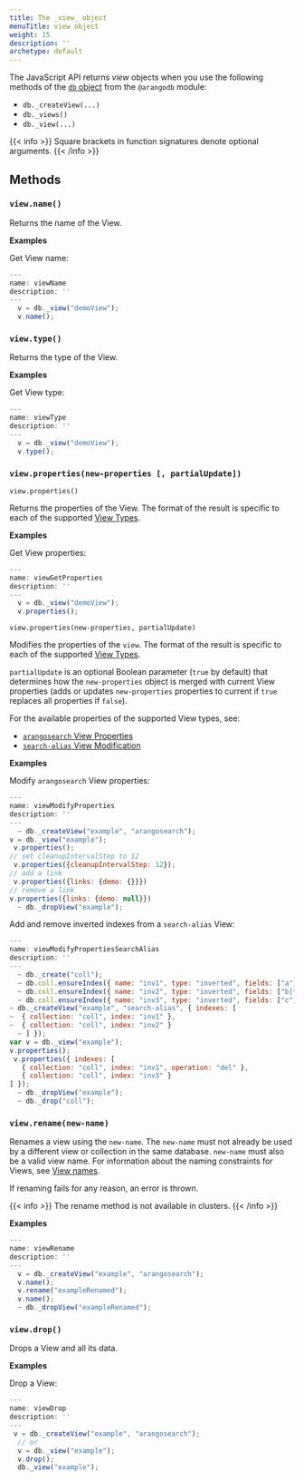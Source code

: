 ```yaml
---
title: The _view_ object
menuTitle: view object
weight: 15
description: ''
archetype: default
---
```

The JavaScript API returns _view_ objects when you use the following methods
of the [`db` object](db-object.md) from the `@arangodb` module:

- `db._createView(...)` 
- `db._views()` 
- `db._view(...)`

{{< info >}}
Square brackets in function signatures denote optional arguments.
{{< /info >}}

## Methods

### `view.name()`

Returns the name of the View.

**Examples**

Get View name:

```js
---
name: viewName
description: ''
---
  v = db._view("demoView");
  v.name();
```

### `view.type()`

Returns the type of the View.

**Examples**

Get View type:

```js
---
name: viewType
description: ''
---
  v = db._view("demoView");
  v.type();
```

### `view.properties(new-properties [, partialUpdate])`

`view.properties()`

Returns the properties of the View. The format of the result is specific to
each of the supported [View Types](../../../concepts/data-structure/views.md).

**Examples**

Get View properties:

```js
---
name: viewGetProperties
description: ''
---
  v = db._view("demoView");
  v.properties();
```


`view.properties(new-properties, partialUpdate)`

Modifies the properties of the `view`. The format of the result is specific to
each of the supported [View Types](../../../concepts/data-structure/views.md).

`partialUpdate` is an optional Boolean parameter (`true` by default) that
determines how the `new-properties` object is merged with current View properties
(adds or updates `new-properties` properties to current if `true` replaces all
properties if `false`).

For the available properties of the supported View types, see:
- [`arangosearch` View Properties](../../../index-and-search/arangosearch/arangosearch-views-reference.md#view-properties)
- [`search-alias` View Modification](../../../index-and-search/arangosearch/search-alias-views-reference.md#view-modification)

**Examples**

Modify `arangosearch` View properties:

```js
---
name: viewModifyProperties
description: ''
---
  ~ db._createView("example", "arangosearch");
v = db._view("example");
 v.properties();
// set cleanupIntervalStep to 12
 v.properties({cleanupIntervalStep: 12});
// add a link
 v.properties({links: {demo: {}}})
// remove a link
v.properties({links: {demo: null}})
  ~ db._dropView("example");
```

Add and remove inverted indexes from a `search-alias` View:

```js
---
name: viewModifyPropertiesSearchAlias
description: ''
---
  ~ db._create("coll");
  ~ db.coll.ensureIndex({ name: "inv1", type: "inverted", fields: ["a"] });
  ~ db.coll.ensureIndex({ name: "inv2", type: "inverted", fields: ["b[*]"] });
  ~ db.coll.ensureIndex({ name: "inv3", type: "inverted", fields: ["c"] });
~ db._createView("example", "search-alias", { indexes: [
~  { collection: "coll", index: "inv1" },
~  { collection: "coll", index: "inv2" }
  ~ ] });
var v = db._view("example");
v.properties();
 v.properties({ indexes: [
   { collection: "coll", index: "inv1", operation: "del" },
   { collection: "coll", index: "inv3" }
] });
  ~ db._dropView("example");
  ~ db._drop("coll");
```

### `view.rename(new-name)`

Renames a view using the `new-name`. The `new-name` must not already be used by
a different view or collection in the same database. `new-name` must also be a
valid view name. For information about the naming constraints for Views, see
[View names](../../../concepts/data-structure/views.md#view-names).

If renaming fails for any reason, an error is thrown.

{{< info >}}
The rename method is not available in clusters.
{{< /info >}}

**Examples**

```js
---
name: viewRename
description: ''
---
  v = db._createView("example", "arangosearch");
  v.name();
  v.rename("exampleRenamed");
  v.name();
  ~ db._dropView("exampleRenamed");
```

### `view.drop()`

Drops a View and all its data.

**Examples**

Drop a View:

```js
---
name: viewDrop
description: ''
---
 v = db._createView("example", "arangosearch");
  // or
  v = db._view("example");
  v.drop();
  db._view("example");
```
